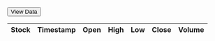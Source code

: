 <html>
<head>
    <title>Stock Data</title>
    <script src="https://code.jquery.com/jquery-3.6.0.min.js"></script>
    <script>
        function refreshTable() {
            var symbols = ["MSFT", "AAPL", "GOOGL"];  // Replace with your desired stock symbols
            var tableRows = "";
            for (var i = 0; i < symbols.length; i++) {
                var symbol = symbols[i];$.ajax({
                    url: "https://alpha-vantage.p.rapidapi.com/query",
                    headers: {
                        "X-RapidAPI-Key": "86d3c88c86mshe0398d184fbafbdp102e5bjsn36861be80236", // Replace with your RapidAPI key
                        "X-RapidAPI-Host": "alpha-vantage.p.rapidapi.com"
                    },
                    data: {
                        interval: "5min",
                        function: "TIME_SERIES_INTRADAY",
                        symbol: symbol,
                        datatype: "json",
                        output_size: "compact"
                    },
                    async: false,  // Ensures synchronous execution of the requests
                    success: function(data) {
                        var timeSeriesData = data['Time Series (5min)'];
                        var stockName = data['Meta Data']['2. Symbol'];
                        for (var timestamp in timeSeriesData) {
                            if (timeSeriesData.hasOwnProperty(timestamp)) {
                                var row = timeSeriesData[timestamp];
                                tableRows += "<tr>";
                                tableRows += "<td>" + stockName + "</td>";
                                tableRows += "<td>" + timestamp + "</td>";
                                tableRows += "<td>" + row['1. open'] + "</td>";
                                tableRows += "<td>" + row['2. high'] + "</td>";
                                tableRows += "<td>" + row['3. low'] + "</td>";
                                tableRows += "<td>" + row['4. close'] + "</td>";
                                tableRows += "<td>" + row['5. volume'] + "</td>";
                                tableRows += "</tr>";
                            }
                        }
                    },
                    error: function() {
                        console.log("Failed to fetch stock data for symbol: " + symbol);
                    }
                });
            }$("#stock-table tbody").html(tableRows);
        }
</script>
</head>
<body>
    <button onclick="refreshTable()">View Data</button>
    <table id="stock-table">
        <thead>
            <tr>
                <th>Stock</th>
                <th>Timestamp</th>
                <th>Open</th>
                <th>High</th>
                <th>Low</th>
                <th>Close</th>
                <th>Volume</th>
            </tr>
        </thead>
        <tbody>
            <!-- The table body will be populated with data fetched from the API -->
        </tbody>
    </table>
</body>
</html>